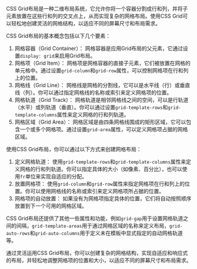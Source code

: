 CSS Grid布局是一种二维布局系统，它允许你将一个容器分割成行和列，并将子元素放置在这些行和列的交叉点上，从而实现复杂的网格布局。使用CSS Grid可以轻松地创建灵活的网格结构，以适应不同的屏幕尺寸和布局需求。

CSS Grid布局的基本概念包括以下几个要素：

1. 网格容器（Grid Container）：
   网格容器是应用Grid布局的父元素，它通过设置`display: grid`来启用Grid布局。
2. 网格项（Grid Item）：
   网格项是网格容器的直接子元素，它们被放置在网格的单元格中。通过设置`grid-column`和`grid-row`属性，可以控制网格项在行和列上的位置。
3. 网格线（Grid Line）：
   网格线是网格的分割线，它可以是水平线（行）或垂直线（列）。你可以通过指定网格线的名称或索引来定义网格项的位置。
4. 网格轨道（Grid Track）：
   网格轨道是相邻网格线之间的空间，可以是行轨道（水平）或列轨道（垂直）。你可以通过设置`grid-template-rows`和`grid-template-columns`属性来定义网格的行和列轨道。
5. 网格区域（Grid Area）：
   网格区域是由四条网格线围成的矩形区域，它可以包含一个或多个网格项。通过设置`grid-area`属性，可以定义网格项占据的网格区域。

使用CSS Grid布局，你可以通过以下方式来创建网格布局：

1. 定义网格轨道：
   使用`grid-template-rows`和`grid-template-columns`属性来定义网格的行和列轨道。你可以指定具体的大小（如像素、百分比），也可以使用`fr`单位来实现自适应的分配。
2. 放置网格项：
   使用`grid-column`和`grid-row`属性来指定网格项在行和列上的位置。你可以使用网格线的名称或索引来定义网格项所占据的位置。
3. 网格项的自动放置：
   如果没有为网格项指定具体的位置，它们将自动按照顺序放置到下一个可用的网格区域。

CSS Grid布局还提供了其他一些属性和功能，例如`grid-gap`用于设置网格轨道之间的间隔，`grid-template-areas`用于通过网格区域的名称来定义布局，`grid-auto-rows`和`grid-auto-columns`用于定义未在模板中显式指定的自动网格轨道等。

通过灵活运用CSS Grid布局，你可以创建复杂的网格结构，实现自适应和响应式的布局，并轻松地调整网格项的位置和大小，以适应不同的屏幕尺寸和布局需求。